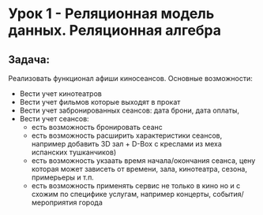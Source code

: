 
# Урок 1 -  Реляционная модель данных. Реляционная алгебра


## Задача:

Реализовать функционал афиши киносеансов. Основные возможности:
* Вести учет кинотеатров
* Вести учет фильмов которые выходят в прокат
* Вести учет забронированных сеансов: дата брони, дата оплаты,
* Вести учет сеансов:
	* есть возможность бронировать сеанс
	* есть возможность расширить характеристики сеансов, например добавить 3D зал + D-Box с креслами из меха испанских тушканчиков)
	* есть возможность укзаать время начала/окончания сеанса, цену которая может зависеть от времени, зала, кинотеатра, сезона, примерьеры и т.п.
	* есть возможность применять сервис не только в кино но и с схожим по специфике услугам, например концерты, события/мероприятия города